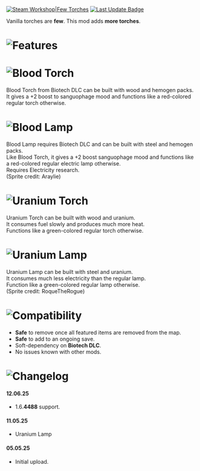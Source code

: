 [![Steam Workshop|Few Torches](https://img.shields.io/steam/subscriptions/3476094241?style=for-the-badge&logo=steam&label=Few%20Torches&labelColor=blue)](https://steamcommunity.com/sharedfiles/filedetails/?id=3476094241)
[![Last Update Badge](https://img.shields.io/steam/update-date/3476094241?style=for-the-badge&label=Last%20update)](https://github.com/Tea-Cup/RW_FewTorches/releases/latest)

Vanilla torches are **few**. This mod adds **more torches**.

# ![Features](https://i.postimg.cc/zBzB6kTG/h-Features.png)

# ![Blood Torch](https://i.postimg.cc/nhyQkNzq/blood-torch.png)

Blood Torch from Biotech DLC can be built with wood and hemogen packs.  
It gives a +2 boost to sanguophage mood and functions like a red-colored regular torch otherwise.

# ![Blood Lamp](https://i.postimg.cc/0yMw7988/blood-lamp.png)

Blood Lamp requires Biotech DLC and can be built with steel and hemogen packs.  
Like Blood Torch, it gives a +2 boost sanguophage mood and functions like a red-colored regular electric lamp otherwise.  
Requires Electricity research.  
(Sprite credit: Araylie)

# ![Uranium Torch](https://i.postimg.cc/mr716VzJ/uranium.png)

Uranium Torch can be built with wood and uranium.  
It consumes fuel slowly and produces much more heat.  
Functions like a green-colored regular torch otherwise.

# ![Uranium Lamp](https://i.postimg.cc/K8v6j44Q/uranium-lamp.png)

Uranium Lamp can be built with steel and uranium.  
It consumes much less electricity than the regular lamp.  
Function like a green-colored regular lamp otherwise.  
(Sprite credit: RoqueTheRogue)

# ![Compatibility](https://i.postimg.cc/3NWwJJSM/h-Compatibility.png)

- **Safe** to remove once all featured items are removed from the map.
- **Safe** to add to an ongoing save.
- Soft-dependency on **Biotech DLC**.
- No issues known with other mods.

# ![Changelog](https://i.postimg.cc/k4T4mtyF/h-Changelog.png)

#### 12.06.25

- 1.6.**4488** support.

#### 11.05.25

- Uranium Lamp

#### 05.05.25

- Initial upload.
